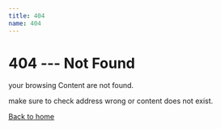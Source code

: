 ```yaml
---
title: 404
name: 404
---
```


# 404 --- Not Found

your browsing Content are not found.

make sure to check address wrong or content does not exist.

[Back to home](https://imglobals.github.io)